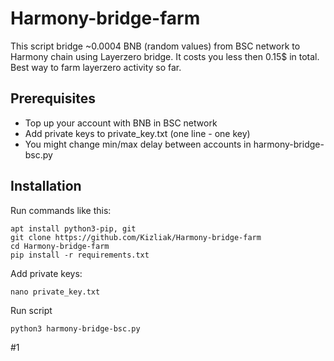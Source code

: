 # Harmony-bridge-farm
This script bridge ~0.0004 BNB (random values) from BSC network to Harmony chain using Layerzero bridge. It costs you less then 0.15$ in total. Best way to farm layerzero activity so far.

## Prerequisites

- Top up your account with BNB in BSC network
- Add private keys to private_key.txt (one line - one key)
- You might change min/max delay between accounts in harmony-bridge-bsc.py

## Installation

Run commands like this:

```
apt install python3-pip, git
git clone https://github.com/Kizliak/Harmony-bridge-farm
cd Harmony-bridge-farm
pip install -r requirements.txt
```

Add private keys:

```
nano private_key.txt
```

Run script
```
python3 harmony-bridge-bsc.py
```
#1
